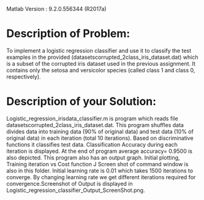 
Matlab Version : 9.2.0.556344 (R2017a)

# Description of Problem: 
To implement a logistic regression classifier and use it to classify the test examples in the provided (datasetscorrupted_2class_iris_dataset.dat) which is a subset of the corrupted iris dataset used in the previous assignment. It contains only the setosa and versicolor species (called class 1 and class 0, respectively).

# Description of your Solution: 
Logistic_regression_irisdata_classifier.m is program which reads file datasetscorrupted_2class_iris_dataset.dat. This program shuffles data divides data into training data (90% of original data) and test data (10% of original data) in each iteration (total 10 iterations). Based on discriminative functions it classifies test data. Classification Accuracy during each iteration is displayed. At the end of program average accuracy= 0.9500 is also depicted. This program also has an output graph. Initial plotting, Training iteration vs Cost function J Screen shot of command window is also in this folder. Initial learning rate is 0.01 which takes 1500 iterations to converge. By changing learning rate we get different iterations required for convergence.Screenshot of Output is displayed in Logistic_regression_classifier_Output_ScreenShot.png. 




